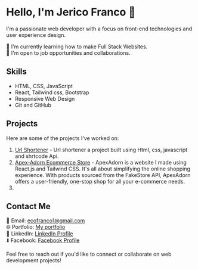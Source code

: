 # Hello, I'm Jerico Franco 👋

I'm a passionate web developer with a focus on front-end technologies and user experience design.

🌱 I'm currently learning how to make Full Stack Websites.<br/>
💼 I'm open to job opportunities and collaborations.

## Skills

- HTML, CSS, JavaScript
- React, Tailwind css, Bootstrap
- Responsive Web Design
- Git and GitHub

## Projects

Here are some of the projects I've worked on:

1. [Url Shortener](https://cout05.github.io/url-shortener/) - Url shortener a project built using Html, css, javascript and shrtcode Api.
2. [Apex-Adorn Ecommerce Store](https://cout05.github.io/apexadorn-ecommerce-website/) - ApexAdorn is a website I made using React.js and Tailwind CSS. It's all about simplifying the online shopping experience. With products sourced from the FakeStore API, ApexAdorn offers a user-friendly, one-stop shop for all your e-commerce needs.
3. 
## Contact Me

📧 Email: ecofranco1@gmail.com <br/>
🌐 Portfolio: [My portfolio](https://francojerico.netlify.app/) <br/>
📱 LinkedIn: [LinkedIn Profile](https://www.linkedin.com/in/jerico-franco-37b75627b/) <br/>
⬇️ Facebook: [Facebook Profile](https://www.facebook.com/jericofranco15/) <br/>

Feel free to reach out if you'd like to connect or collaborate on web development projects!

<!-- Feel free to add more sections as needed and customize the content to match your profile. -->

